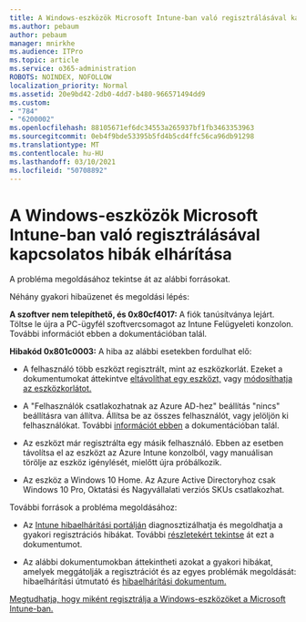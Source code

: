```yaml
---
title: A Windows-eszközök Microsoft Intune-ban való regisztrálásával kapcsolatos hibák elhárítása
ms.author: pebaum
author: pebaum
manager: mnirkhe
ms.audience: ITPro
ms.topic: article
ms.service: o365-administration
ROBOTS: NOINDEX, NOFOLLOW
localization_priority: Normal
ms.assetid: 20e9bd42-2db0-4dd7-b480-966571494dd9
ms.custom:
- "784"
- "6200002"
ms.openlocfilehash: 88105671ef6dc34553a265937bf1fb3463353963
ms.sourcegitcommit: 0eb4f9bde53395b5fd4b5cd4ffc56ca96db91298
ms.translationtype: MT
ms.contentlocale: hu-HU
ms.lasthandoff: 03/10/2021
ms.locfileid: "50708892"
---
```

# <a name="troubleshoot-issues-with-enrolling-windows-devices-in-microsoft-intune"></a>A Windows-eszközök Microsoft Intune-ban való regisztrálásával kapcsolatos hibák elhárítása

A probléma megoldásához tekintse át az alábbi forrásokat.
  
Néhány gyakori hibaüzenet és megoldási lépés:
  
 **A szoftver nem telepíthető, és 0x80cf4017:** A fiók tanúsítványa lejárt. Töltse le újra a PC-ügyfél szoftvercsomagot az Intune Felügyeleti konzolon. További információt ebben a dokumentációban talál.
  
 **Hibakód 0x801c0003:** A hiba az alábbi esetekben fordulhat elő:
  
-  A felhasználó több eszközt regisztrált, mint az eszközkorlát. Ezeket a dokumentumokat áttekintve [eltávolíthat egy eszközt,](https://docs.microsoft.com/intune/devices-wipe) vagy [módosíthatja az eszközkorlátot.](https://docs.microsoft.com/intune/enrollment-restrictions-set#set-device-limit-restrictions)

-  A "Felhasználók csatlakozhatnak az Azure AD-hez" beállítás "nincs" beállításra van állítva. Állítsa be az összes felhasználót, vagy jelöljön ki felhasználókat. További [információt ebben](https://docs.microsoft.com/azure/active-directory/device-management-azure-portal#configure-device-settings) a dokumentációban talál.

-  Az eszközt már regisztrálta egy másik felhasználó. Ebben az esetben távolítsa el az eszközt az Azure Intune konzolból, vagy manuálisan törölje az eszköz igénylését, mielőtt újra próbálkozik.

-  Az eszköz a Windows 10 Home. Az Azure Active Directoryhoz csak Windows 10 Pro, Oktatási és Nagyvállalati verziós SKUs csatlakozhat.

További források a probléma megoldásához:
  
-  Az [Intune hibaelhárítási portálján](https://devicemanagement.microsoft.com/#blade/Microsoft_Intune_DeviceSettings/TroubleshootBlade) diagnosztizálhatja és megoldhatja a gyakori regisztrációs hibákat. További [részletekért tekintse](https://docs.microsoft.com/intune/help-desk-operators) át ezt a dokumentumot.

-  Az alábbi dokumentumokban áttekintheti azokat a gyakori hibákat, [](https://support.microsoft.com/help/4089533/troubleshooting-windows-device-enrollment-problems-in-microsoft-intune) amelyek meggátolják a regisztrációt és az egyes problémák megoldását: hibaelhárítási útmutató és [hibaelhárítási dokumentum.](https://docs.microsoft.com/troubleshoot/mem/intune/troubleshoot-device-enrollment-in-intune)

[Megtudhatja, hogy miként regisztrálja a Windows-eszközöket a Microsoft Intune-ban.](https://docs.microsoft.com/intune/windows-enroll)
